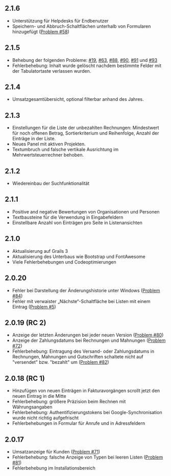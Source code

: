 ## 2.1.6

* Unterstützung für Helpdesks für Endbenutzer
* Speichern- und Abbruch-Schaltflächen unterhalb von Formularen hinzugefügt
  ([Problem #58](https://github.com/dellermann/springcrm/issues/58))

## 2.1.5

* Behebung der folgenden Probleme: [#19](https://github.com/dellermann/springcrm/issues/19), [#63](https://github.com/dellermann/springcrm/issues/63), [#88](https://github.com/dellermann/springcrm/issues/88), [#90](https://github.com/dellermann/springcrm/issues/90), [#91](https://github.com/dellermann/springcrm/issues/91) und [#93](https://github.com/dellermann/springcrm/issues/93)
* Fehlerbehebung: Inhalt wurde gelöscht nachdem bestimmte Felder mit der 
  Tabulatortaste verlassen wurden.

## 2.1.4

* Umsatzgesamtübersicht, optional filterbar anhand des Jahres.

## 2.1.3

* Einstellungen für die Liste der unbezahlten Rechnungen: Mindestwert für noch
  offenen Betrag, Sortierkriterium und Reihenfolge, Anzahl der Einträge in der
  Liste.
* Neues Panel mit aktiven Projekten.
* Textumbruch und falsche vertikale Ausrichtung im Mehrwertsteuerrechner
  behoben.

[comment]: STOP

## 2.1.2

* Wiedereinbau der Suchfunktionalität

## 2.1.1

* Positive and negative Bewertungen von Organisationen und Personen
* Textbausteine für die Verwendung in Eingabefeldern
* Einstellbare Anzahl von Einträgen pro Seite in Listenansichten

## 2.1.0

* Aktualisierung auf Grails 3
* Aktualisierung des Unterbaus wie Bootstrap und FontAwesome
* Viele Fehlerbehebungen und Codeoptimierungen

## 2.0.20

* Fehler bei Darstellung der Änderungshistorie unter Windows
  ([Problem #84](https://github.com/dellermann/springcrm/issues/84))
* Fehler mit verwaister „Nächste“-Schaltfläche bei Listen mit einem Eintrag
  ([Problem #5](https://github.com/dellermann/springcrm/issues/5))

## 2.0.19 (RC 2)

* Anzeige der letzten Änderungen bei jeder neuen Version
  ([Problem #80](https://github.com/dellermann/springcrm/issues/80))
* Anzeige der Zahlungsdatums bei Rechnungen und Mahnungen
  ([Problem #72](https://github.com/dellermann/springcrm/issues/72))
* Fehlerbehebung: Eintragung des Versand- oder Zahlungsdatums in Rechnungen,
  Mahnungen und Gutschriften schaltete nicht auf "versendet" bzw. "bezahlt" um
  ([Problem #82](https://github.com/dellermann/springcrm/issues/82))

## 2.0.18 (RC 1)

* Hinzufügen von neuen Einträgen in Fakturavorgängen scrollt jetzt den neuen
  Eintrag in die Mitte
* Fehlerbehebung: größere Präzision beim Rechnen mit Währungsangaben
* Fehlerbehebung: Authentifizierungstokens bei Google-Synchronisation wurde
  nicht richtig aufgefrischt
* Fehlerbehebungen in Formular für Anrufe und in Adressfeldern

## 2.0.17

* Umsatzanzeige für Kunden
  ([Problem #71](https://github.com/dellermann/springcrm/issues/71))
* Fehlerbehebung: falsche Anzeige von Typen bei leeren Listen
  ([Problem #81](https://github.com/dellermann/springcrm/issues/81))
* Fehlerbehebung im Installationsbereich
